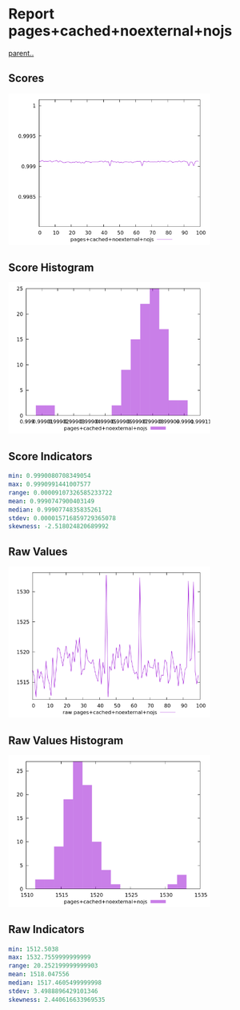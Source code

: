 # Report pages+cached+noexternal+nojs

[parent..](./..)  


## Scores

![score](./score.png)  

## Score Histogram

![hist](./hist.png)  

## Score Indicators

```yaml
min: 0.9990080708349054
max: 0.9990991441007577
range: 0.00009107326585233722
mean: 0.9990747900403149
median: 0.9990774835835261
stdev: 0.000015716859729365078
skewness: -2.518024820689992

```

## Raw Values

![raw](./raw.png)  

## Raw Values Histogram

![raw hist](./raw_hist.png)  

## Raw Indicators

```yaml
min: 1512.5038
max: 1532.7559999999999
range: 20.252199999999903
mean: 1518.047556
median: 1517.4605499999998
stdev: 3.4988896429101346
skewness: 2.440616633969535

```

<style>
  img {
    max-width: 80%;
  }
</style>
      
